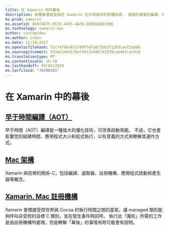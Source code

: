 ```yaml
---
title: 在 Xamarin 中的幕後
description: 本檔會連結至描述 Xamarin 之內部運作的各種指南。 連結的檔會在編譯、Xamarin、Mac 架構和 Xamarin 註冊機構之前進行討論。
ms.prod: xamarin
ms.assetid: 84974D75-0CCE-4455-AA38-00DE68AE33B6
ms.technology: xamarin-mac
author: conceptdev
ms.author: crdun
ms.date: 11/10/2017
ms.openlocfilehash: 51cf479ba07a769f5d7a875bb3f1203caef2ad0b
ms.sourcegitcommit: 933de144d1fbe7d412e49b743839cae4bfcac439
ms.translationtype: MT
ms.contentlocale: zh-TW
ms.lasthandoff: 09/04/2019
ms.locfileid: "70290101"
---
```

# <a name="under-the-hood-in-xamarinmac"></a>在 Xamarin 中的幕後

## <a name="ahead-of-time-compilation-aotaotmd"></a>[早于時間編譯（AOT）](aot.md)

早于時間（AOT）編譯是一種強大的優化技術，可改善啟動效能。 不過，它也會影響您的組建時間、應用程式大小和程式執行，以有意義的方式來瞭解其運作方式。

## <a name="mac-architecturearchitecturemd"></a>[Mac 架構](architecture.md)

Xamarin 與目標的關係-C，包括編譯、選取器、註冊機構、應用程式啟動和產生器等概念。

## <a name="xamarinmac-registrarregistrarmd"></a>[Xamarin. Mac 註冊機構](registrar.md)

Xamarin 會橋接受控世界與 Cocoa 的執行時間之間的差距，讓 managed 類別能夠呼叫非受控的目標 C 類別，並在發生事件時回呼。 執行此「魔術」所需的工作是由註冊機構所處理，但是瞭解「幕後」的事情有時可能會有説明。
